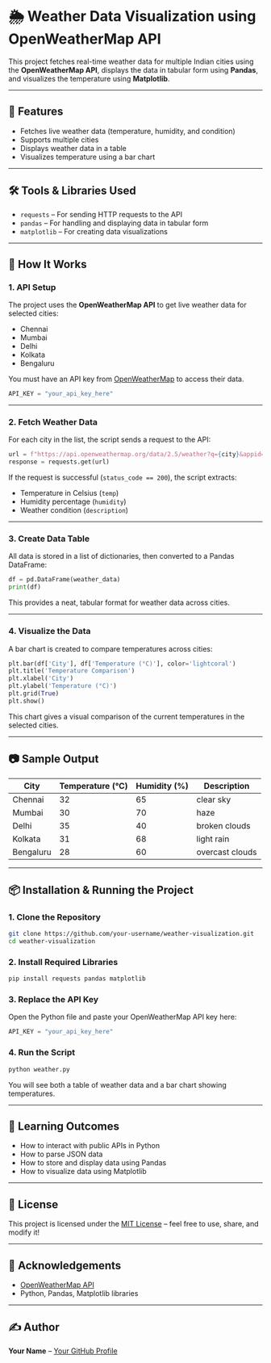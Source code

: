 # 🌦️ Weather Data Visualization using OpenWeatherMap API

This project fetches real-time weather data for multiple Indian cities using the **OpenWeatherMap API**, displays the data in tabular form using **Pandas**, and visualizes the temperature using **Matplotlib**.

---

## 📌 Features

- Fetches live weather data (temperature, humidity, and condition)
- Supports multiple cities
- Displays weather data in a table
- Visualizes temperature using a bar chart

---

## 🛠️ Tools & Libraries Used

- `requests` – For sending HTTP requests to the API
- `pandas` – For handling and displaying data in tabular form
- `matplotlib` – For creating data visualizations

---

## 🚀 How It Works

### 1. API Setup

The project uses the **OpenWeatherMap API** to get live weather data for selected cities:

- Chennai
- Mumbai
- Delhi
- Kolkata
- Bengaluru

You must have an API key from [OpenWeatherMap](https://openweathermap.org/api) to access their data.

```python
API_KEY = "your_api_key_here"
````

---

### 2. Fetch Weather Data

For each city in the list, the script sends a request to the API:

```python
url = f"https://api.openweathermap.org/data/2.5/weather?q={city}&appid={API_KEY}&units=metric"
response = requests.get(url)
```

If the request is successful (`status_code == 200`), the script extracts:

* Temperature in Celsius (`temp`)
* Humidity percentage (`humidity`)
* Weather condition (`description`)

---

### 3. Create Data Table

All data is stored in a list of dictionaries, then converted to a Pandas DataFrame:

```python
df = pd.DataFrame(weather_data)
print(df)
```

This provides a neat, tabular format for weather data across cities.

---

### 4. Visualize the Data

A bar chart is created to compare temperatures across cities:

```python
plt.bar(df['City'], df['Temperature (°C)'], color='lightcoral')
plt.title('Temperature Comparison')
plt.xlabel('City')
plt.ylabel('Temperature (°C)')
plt.grid(True)
plt.show()
```

This chart gives a visual comparison of the current temperatures in the selected cities.

---

## 📷 Sample Output

| City      | Temperature (°C) | Humidity (%) | Description     |
| --------- | ---------------- | ------------ | --------------- |
| Chennai   | 32               | 65           | clear sky       |
| Mumbai    | 30               | 70           | haze            |
| Delhi     | 35               | 40           | broken clouds   |
| Kolkata   | 31               | 68           | light rain      |
| Bengaluru | 28               | 60           | overcast clouds |

---

## 📦 Installation & Running the Project

### 1. Clone the Repository

```bash
git clone https://github.com/your-username/weather-visualization.git
cd weather-visualization
```

### 2. Install Required Libraries

```bash
pip install requests pandas matplotlib
```

### 3. Replace the API Key

Open the Python file and paste your OpenWeatherMap API key here:

```python
API_KEY = "your_api_key_here"
```

### 4. Run the Script

```bash
python weather.py
```

You will see both a table of weather data and a bar chart showing temperatures.

---

## 🧠 Learning Outcomes

* How to interact with public APIs in Python
* How to parse JSON data
* How to store and display data using Pandas
* How to visualize data using Matplotlib

---

## 📄 License

This project is licensed under the [MIT License](https://opensource.org/licenses/MIT) – feel free to use, share, and modify it!

---

## 🙌 Acknowledgements

* [OpenWeatherMap API](https://openweathermap.org/)
* Python, Pandas, Matplotlib libraries

---

## ✍️ Author

**Your Name** – [Your GitHub Profile](https://github.com/your-username)
```
